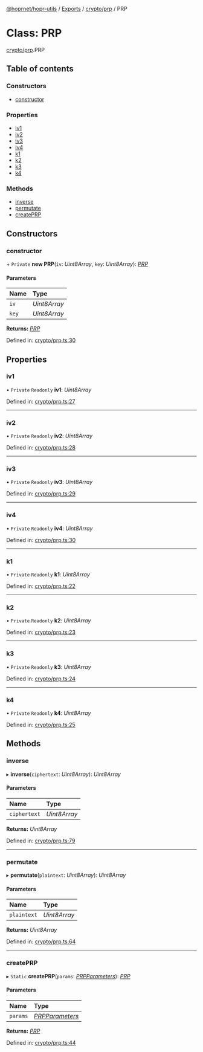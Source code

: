 [@hoprnet/hopr-utils](../README.md) / [Exports](../modules.md) / [crypto/prp](../modules/crypto_prp.md) / PRP

# Class: PRP

[crypto/prp](../modules/crypto_prp.md).PRP

## Table of contents

### Constructors

- [constructor](crypto_prp.prp.md#constructor)

### Properties

- [iv1](crypto_prp.prp.md#iv1)
- [iv2](crypto_prp.prp.md#iv2)
- [iv3](crypto_prp.prp.md#iv3)
- [iv4](crypto_prp.prp.md#iv4)
- [k1](crypto_prp.prp.md#k1)
- [k2](crypto_prp.prp.md#k2)
- [k3](crypto_prp.prp.md#k3)
- [k4](crypto_prp.prp.md#k4)

### Methods

- [inverse](crypto_prp.prp.md#inverse)
- [permutate](crypto_prp.prp.md#permutate)
- [createPRP](crypto_prp.prp.md#createprp)

## Constructors

### constructor

\+ `Private` **new PRP**(`iv`: *Uint8Array*, `key`: *Uint8Array*): [*PRP*](crypto_prp.prp.md)

#### Parameters

| Name | Type |
| :------ | :------ |
| `iv` | *Uint8Array* |
| `key` | *Uint8Array* |

**Returns:** [*PRP*](crypto_prp.prp.md)

Defined in: [crypto/prp.ts:30](https://github.com/hoprnet/hoprnet/blob/448a47a/packages/utils/src/crypto/prp.ts#L30)

## Properties

### iv1

• `Private` `Readonly` **iv1**: *Uint8Array*

Defined in: [crypto/prp.ts:27](https://github.com/hoprnet/hoprnet/blob/448a47a/packages/utils/src/crypto/prp.ts#L27)

___

### iv2

• `Private` `Readonly` **iv2**: *Uint8Array*

Defined in: [crypto/prp.ts:28](https://github.com/hoprnet/hoprnet/blob/448a47a/packages/utils/src/crypto/prp.ts#L28)

___

### iv3

• `Private` `Readonly` **iv3**: *Uint8Array*

Defined in: [crypto/prp.ts:29](https://github.com/hoprnet/hoprnet/blob/448a47a/packages/utils/src/crypto/prp.ts#L29)

___

### iv4

• `Private` `Readonly` **iv4**: *Uint8Array*

Defined in: [crypto/prp.ts:30](https://github.com/hoprnet/hoprnet/blob/448a47a/packages/utils/src/crypto/prp.ts#L30)

___

### k1

• `Private` `Readonly` **k1**: *Uint8Array*

Defined in: [crypto/prp.ts:22](https://github.com/hoprnet/hoprnet/blob/448a47a/packages/utils/src/crypto/prp.ts#L22)

___

### k2

• `Private` `Readonly` **k2**: *Uint8Array*

Defined in: [crypto/prp.ts:23](https://github.com/hoprnet/hoprnet/blob/448a47a/packages/utils/src/crypto/prp.ts#L23)

___

### k3

• `Private` `Readonly` **k3**: *Uint8Array*

Defined in: [crypto/prp.ts:24](https://github.com/hoprnet/hoprnet/blob/448a47a/packages/utils/src/crypto/prp.ts#L24)

___

### k4

• `Private` `Readonly` **k4**: *Uint8Array*

Defined in: [crypto/prp.ts:25](https://github.com/hoprnet/hoprnet/blob/448a47a/packages/utils/src/crypto/prp.ts#L25)

## Methods

### inverse

▸ **inverse**(`ciphertext`: *Uint8Array*): *Uint8Array*

#### Parameters

| Name | Type |
| :------ | :------ |
| `ciphertext` | *Uint8Array* |

**Returns:** *Uint8Array*

Defined in: [crypto/prp.ts:79](https://github.com/hoprnet/hoprnet/blob/448a47a/packages/utils/src/crypto/prp.ts#L79)

___

### permutate

▸ **permutate**(`plaintext`: *Uint8Array*): *Uint8Array*

#### Parameters

| Name | Type |
| :------ | :------ |
| `plaintext` | *Uint8Array* |

**Returns:** *Uint8Array*

Defined in: [crypto/prp.ts:64](https://github.com/hoprnet/hoprnet/blob/448a47a/packages/utils/src/crypto/prp.ts#L64)

___

### createPRP

▸ `Static` **createPRP**(`params`: [*PRPParameters*](../modules/crypto_prp.md#prpparameters)): [*PRP*](crypto_prp.prp.md)

#### Parameters

| Name | Type |
| :------ | :------ |
| `params` | [*PRPParameters*](../modules/crypto_prp.md#prpparameters) |

**Returns:** [*PRP*](crypto_prp.prp.md)

Defined in: [crypto/prp.ts:44](https://github.com/hoprnet/hoprnet/blob/448a47a/packages/utils/src/crypto/prp.ts#L44)
